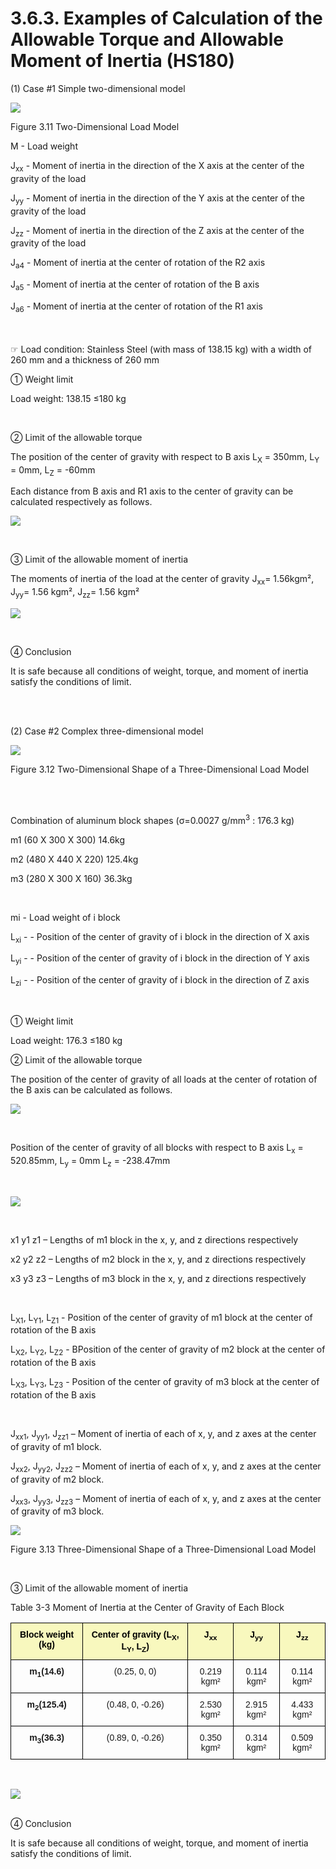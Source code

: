 ﻿# 3.6.3. Examples of Calculation of the Allowable Torque and Allowable Moment of Inertia (HS180)

(1)	Case #1 Simple two-dimensional model

![](../../_assets/그림_3.14_2차원_부하_모델.png)

Figure 3.11 Two-Dimensional Load Model



M - Load weight 

J<sub>xx</sub> - Moment of inertia in the direction of the X axis at the center of the gravity of the load

J<sub>yy</sub> - Moment of inertia in the direction of the Y axis at the center of the gravity of the load

J<sub>zz</sub> - Moment of inertia in the direction of the Z axis at the center of the gravity of the load

J<sub>a4</sub> - Moment of inertia at the center of rotation of the R2 axis

J<sub>a5</sub> - Moment of inertia at the center of rotation of the B axis

J<sub>a6</sub> - Moment of inertia at the center of rotation of the R1 axis


 
<br></br>
☞ Load condition: Stainless Steel (with mass of 138.15 kg) with a width of 260 mm and a thickness of 260 mm

① Weight limit

Load weight: 138.15 ≤180 kg

<br>

② Limit of the allowable torque

The position of the center of gravity with respect to B axis L<sub>X</sub> = 350mm, L<sub>Y</sub> = 0mm, L<sub>Z</sub> = -60mm

Each distance from B axis and R1 axis to the center of gravity can be calculated respectively as follows.

![](../../_assets/3.6.3_수식1.png)

<br>

③ Limit of the allowable moment of inertia

The moments of inertia of the load at the center of gravity  J<sub>xx</sub>= 1.56kgm², J<sub>yy</sub>= 1.56 kgm², J<sub>zz</sub>= 1.56 kgm²
    
![](../../_assets/3.6.3_수식2.png)

<br>
  
④ Conclusion

It is safe because all conditions of weight, torque, and moment of inertia satisfy the conditions of limit.

<br></br>

(2)	Case #2 Complex three-dimensional model

![](../../_assets/그림_3.15_3차원_부하_모델_2D_형상.png)

Figure 3.12 Two-Dimensional Shape of a Three-Dimensional Load Model

<br></br>

Combination of aluminum block shapes
(σ=0.0027 g/mm<sup>3</sup> : 176.3 kg)

m1 (60 X 300 X 300)	 14.6kg

m2 (480 X 440 X 220)	125.4kg

m3 (280 X 300 X 160)	 36.3kg

<br>

mi  - Load weight of i block

L<sub>xi</sub> - - Position of the center of gravity of i block in the direction of X axis

L<sub>yi</sub> - - Position of the center of gravity of i block in the direction of Y axis

L<sub>zi</sub> - - Position of the center of gravity of i block in the direction of Z axis

<br>

① Weight limit

Load weight: 176.3 ≤180 kg

② Limit of the allowable torque

The position of the center of gravity of all loads at the center of rotation of the B axis can be calculated as follows.

![](../../_assets/3.6.3_수식3.png)


<br>

Position of the center of gravity of all blocks with respect to B axis L<sub>x</sub> = 520.85mm, L<sub>y</sub> = 0mm L<sub>z</sub> = -238.47mm

<br>

![](../../_assets/3.6.3_수식4.png)

<br>

x1 y1 z1 – Lengths of m1 block in the x, y, and z directions respectively

x2 y2 z2 – Lengths of m2 block in the x, y, and z directions respectively

x3 y3 z3 – Lengths of m3 block in the x, y, and z directions respectively

<br>

L<sub>X1</sub>, L<sub>Y1</sub>, L<sub>Z1</sub> - Position of the center of gravity of m1 block at the center of rotation of the B axis

L<sub>X2</sub>, L<sub>Y2</sub>, L<sub>Z2</sub> - BPosition of the center of gravity of m2 block at the center of rotation of the B axis

L<sub>X3</sub>, L<sub>Y3</sub>, L<sub>Z3</sub> - Position of the center of gravity of m3 block at the center of rotation of the B axis

<br>

J<sub>xx1</sub>, J<sub>yy1</sub>, J<sub>zz1</sub> – Moment of inertia of each of x, y, and z axes at the center of gravity of m1 block.

J<sub>xx2</sub>, J<sub>yy2</sub>, J<sub>zz2</sub> – Moment of inertia of each of x, y, and z axes at the center of gravity of m2 block.

J<sub>xx3</sub>, J<sub>yy3</sub>, J<sub>zz3</sub> – Moment of inertia of each of x, y, and z axes at the center of gravity of m3 block.


![](../../_assets/그림_3.16_3차원_부하_모델_3D_형상.png)


Figure 3.13 Three-Dimensional Shape of a Three-Dimensional Load Model


<br>

③ Limit of the allowable moment of inertia

Table 3-3 Moment of Inertia at the Center of Gravity of Each Block
<style type="text/css">
.tg  {border-collapse:collapse;border-spacing:0;}
.tg td{border-color:black;border-style:solid;border-width:1px;font-family:Arial, sans-serif;font-size:14px;
  overflow:hidden;padding:10px 5px;word-break:normal;}
.tg th{border-color:black;border-style:solid;border-width:1px;font-family:Arial, sans-serif;font-size:14px;
  font-weight:normal;overflow:hidden;padding:10px 5px;word-break:normal;}
.tg .tg-1e26{background-color:#f8f8be;color:#000000;font-weight:bold;text-align:center;vertical-align:top}
.tg .tg-baqh{text-align:center;vertical-align:top}
.tg .tg-amwm{font-weight:bold;text-align:center;vertical-align:top}
</style>
<table class="tg">
<thead>
  <tr>
    <th class="tg-1e26">Block weight (kg)</th>
    <th class="tg-1e26">Center of gravity (L<sub>X</sub>, L<sub>Y</sub>, L<sub>Z</sub>)</th>
    <th class="tg-1e26">J<sub>xx</sub></th>
    <th class="tg-1e26">J<sub>yy</sub></th>
    <th class="tg-1e26">J<sub>zz</sub></th>
  </tr>
</thead>
<tbody>
  <tr>
    <td class="tg-amwm">m<sub>1</sub>(14.6)</td>
    <td class="tg-baqh">(0.25, 0, 0)</td>
    <td class="tg-baqh">0.219 kgm²</td>
    <td class="tg-baqh">0.114 kgm²</td>
    <td class="tg-baqh">0.114 kgm²</td>
  </tr>
  <tr>
    <td class="tg-amwm">m<sub>2</sub>(125.4)</td>
    <td class="tg-baqh">(0.48, 0, -0.26)</td>
    <td class="tg-baqh">2.530 kgm²</td>
    <td class="tg-baqh">2.915 kgm²</td>
    <td class="tg-baqh">4.433 kgm²</td>
  </tr>
  <tr>
    <td class="tg-amwm">m<sub>3</sub>(36.3)</td>
    <td class="tg-baqh">(0.89, 0, -0.26)</td>
    <td class="tg-baqh">0.350 kgm²</td>
    <td class="tg-baqh">0.314 kgm²</td>
    <td class="tg-baqh">0.509 kgm²</td>
  </tr>
</tbody>
</table>


<br>

![](../../_assets/3.6.3_수식5.png)

<br>
④ Conclusion

It is safe because all conditions of weight, torque, and moment of inertia satisfy the conditions of limit. 



